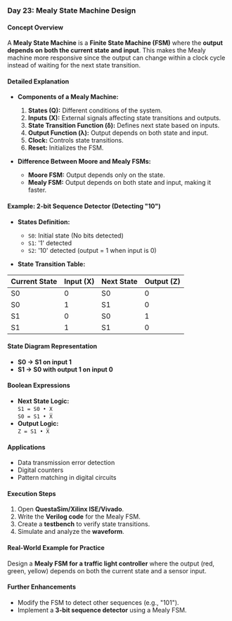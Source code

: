 ### **Day 23: Mealy State Machine Design**  

#### **Concept Overview**  
A **Mealy State Machine** is a **Finite State Machine (FSM)** where the **output depends on both the current state and input**. This makes the Mealy machine more responsive since the output can change within a clock cycle instead of waiting for the next state transition.  

#### **Detailed Explanation**  
- **Components of a Mealy Machine:**  
  1. **States (Q):** Different conditions of the system.  
  2. **Inputs (X):** External signals affecting state transitions and outputs.  
  3. **State Transition Function (δ):** Defines next state based on inputs.  
  4. **Output Function (λ):** Output depends on both state and input.  
  5. **Clock:** Controls state transitions.  
  6. **Reset:** Initializes the FSM.  

- **Difference Between Moore and Mealy FSMs:**  
  - **Moore FSM:** Output depends only on the state.  
  - **Mealy FSM:** Output depends on both state and input, making it faster.  

#### **Example: 2-bit Sequence Detector (Detecting "10")**  
- **States Definition:**  
  - `S0`: Initial state (No bits detected)  
  - `S1`: '1' detected  
  - `S2`: '10' detected (output = 1 when input is 0)  

- **State Transition Table:**  

| Current State | Input (X) | Next State | Output (Z) |  
|--------------|----------|------------|------------|  
| S0          | 0        | S0         | 0          |  
| S0          | 1        | S1         | 0          |  
| S1          | 0        | S0         | 1          |  
| S1          | 1        | S1         | 0          |  

#### **State Diagram Representation**  
- **S0 → S1 on input 1**  
- **S1 → S0 with output 1 on input 0**  

#### **Boolean Expressions**  
- **Next State Logic:**  
  `S1 = S0 • X`  
  `S0 = S1 • X̅`  
- **Output Logic:**  
  `Z = S1 • X̅`  

#### **Applications**  
- Data transmission error detection  
- Digital counters  
- Pattern matching in digital circuits  

#### **Execution Steps**  
1. Open **QuestaSim/Xilinx ISE/Vivado**.  
2. Write the **Verilog code** for the Mealy FSM.  
3. Create a **testbench** to verify state transitions.  
4. Simulate and analyze the **waveform**.  

#### **Real-World Example for Practice**  
Design a **Mealy FSM for a traffic light controller** where the output (red, green, yellow) depends on both the current state and a sensor input.  

#### **Further Enhancements**  
- Modify the FSM to detect other sequences (e.g., "101").  
- Implement a **3-bit sequence detector** using a Mealy FSM.
